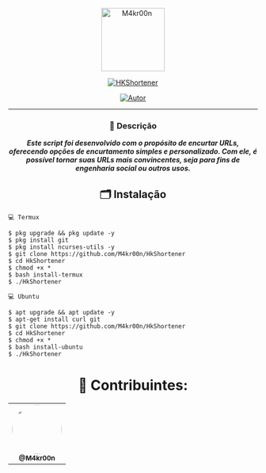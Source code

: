<p align="center">
<img src="https://avatars.githubusercontent.com/u/138830382?v=4" alt="M4kr00n" width="128" height="128"/>
</p>
<p align="center">
<a href="#"><img title="HKShortener" src="https://img.shields.io/badge/HKShortener-green?colorA=%23ff0000&colorB=%23017e40&style=for-the-badge"></a>
</p>
<p align="center">
<a href="https://github.com/M4kr00n"><img title="Autor" src="https://img.shields.io/badge/Autor-M4kr00n-red.svg?style=for-the-badge&logo=github"></a>
</div>

---
<div align="center">
    <h3>🔎 Descrição</h3>
    <p><em><b>Este script foi desenvolvido com o propósito de encurtar URLs, oferecendo opções de encurtamento simples e personalizado. Com ele, é possível tornar suas URLs mais convincentes, seja para fins de engenharia social ou outros usos.</b></em></p>
</div>

<h2 align="center">🗂 Instalação</h2>

```
💻 Termux

$ pkg upgrade && pkg update -y
$ pkg install git
$ pkg install ncurses-utils -y
$ git clone https://github.com/M4kr00n/HkShortener
$ cd HkShortener
$ chmod +x *
$ bash install-termux
$ ./HkShortener

💻 Ubuntu

$ apt upgrade && apt update -y
$ apt-get install curl git
$ git clone https://github.com/M4kr00n/HkShortener
$ cd HkShortener
$ chmod +x *
$ bash install-ubuntu
$ ./HkShortener

```


<div align="center">
  
  <h1>💖 Contribuintes: </h1>
  <table>
    <tr>
      <td align="center"><a href="https://github.com/M4kr00n"><img style="border-radius: 50%;" src="https://avatars.githubusercontent.com/u/138830382?v=4" width="100px;" alt=""/><br /><sub><b>@M4kr00n</b></sub></a><br /></td>
  </table>
</div>